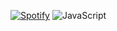 [![Spotify](https://img.shields.io/badge/Spotify-1ED760?style=for-the-badge&logo=spotify&logoColor=white)](https://open.spotify.com/user/31p7teg6t6q37dhieecyw5vmh5pi?si=ckyB0X8fSbaRwY5jGNs8vw)
![JavaScript](https://img.shields.io/badge/javascript-%23323330.svg?style=for-the-badge&logo=javascript&logoColor=%23F7DF1E)